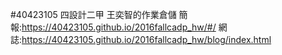 #40423105 四設計二甲 王奕智的作業倉儲
簡報:https://40423105.github.io/2016fallcadp_hw/#/
網誌:https://40423105.github.io/2016fallcadp_hw/blog/index.html


